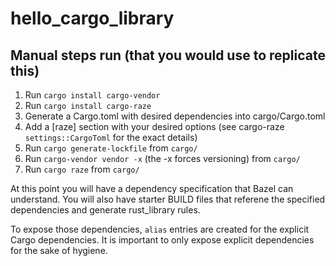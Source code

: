 # hello_cargo_library


## Manual steps run (that you would use to replicate this)

1. Run `cargo install cargo-vendor`
2. Run `cargo install cargo-raze`
3. Generate a Cargo.toml with desired dependencies into cargo/Cargo.toml
4. Add a [raze] section with your desired options (see cargo-raze `settings::CargoToml` for
   the exact details)
4. Run `cargo generate-lockfile` from `cargo/`
5. Run `cargo-vendor vendor -x` (the -x forces versioning) from `cargo/`
6. Run `cargo raze` from `cargo/`

At this point you will have a dependency specification that Bazel can understand. You will also have starter BUILD files that referene the specified dependencies and generate rust_library rules.

To expose those dependencies, `alias` entries are created for the explicit Cargo dependencies. It is important to only expose explicit dependencies for the sake of hygiene.
